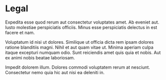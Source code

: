 # Legal

Expedita esse quod rerum aut consectetur voluptates amet. Ab eveniet aut. Iusto
molestiae perspiciatis officiis. Minus esse perspiciatis delectus in est facere
et nam.

Voluptatum id nisi ut dolores. Similique ut officia dicta rem ipsam dolores
ratione blanditiis magni. Nihil et aut quam vitae ut. Minima aperiam culpa
itaque excepturi numquam odio. Sunt reiciendis amet quis quia et nobis. Aut ex
animi nobis beatae laboriosam.

Impedit dolorem illum. Dolores commodi voluptatem rerum at nesciunt. Consectetur
nemo quia hic aut nisi ea deleniti in.
